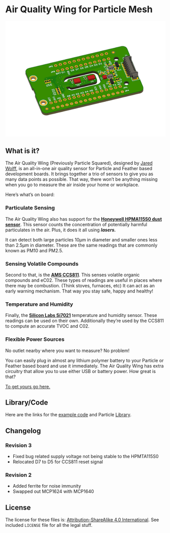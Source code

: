 # Air Quality Wing for Particle Mesh

![Render](images/render.png)

## What is it?

The Air Quality Wing (Previously Particle Squared), designed by [Jared Wolff](https://www.jaredwolff.com), is an all-in-one air quality sensor for Particle and Feather based development boards. It brings together a trio of sensors to give you as many data points as possible. That way, there won’t be anything missing when you go to measure the air inside your home or workplace.

Here’s what’s on board:

### Particulate Sensing

The Air Quality Wing also has support for the **[Honeywell HPMA115S0 dust sensor](https://sensing.honeywell.com/honeywell-sensing-hpm-series-particle-sensors-datasheet-32322550-e-en.pdf)**. This sensor counts the concentration of potentially harmful particulates in the air. Plus, it does it all using ***lasers.***

It can detect both large particles 10µm in diameter and smaller ones less than 2.5µm in diameter. These are the same readings that are commonly known as PM10 and PM2.5.

### Sensing Volatile Compounds

Second to that, is the **[AMS CCS811](https://ams.com/ccs811)**. This senses volatile organic compounds and eC02. These types of readings are useful in places where there may be combustion. (Think stoves, furnaces, etc) It can act as an early warning mechanism. That way you stay safe, happy and healthy!

### Temperature and Humidity

Finally, the **[Silicon Labs Si7021](https://www.silabs.com/documents/public/data-sheets/Si7021-A20.pdf)** temperature and humidity sensor. These readings can be used on their own. Additionally they’re used by the CCS811 to compute an accurate TVOC and C02.

### Flexible Power Sources

No outlet nearby where you want to measure? No problem!

You can easily plug in almost any lithium polymer battery to your Particle or Feather based board and use it immediately. The Air Quality Wing has extra circuitry that allow you to use either USB or battery power. How great is that?

[To get yours go here.](https://www.jaredwolff.com/store/particle-squared/)

## Library/Code

Here are the links for the [example code](http://github.com/jaredwolff/air-quality-wing-code) and Particle [Library](http://github.com/jaredwolff/air-quality-wing-library).

## Changelog

### Revision 3

- Fixed bug related supply voltage not being stable to the HPMTA115S0
- Relocated D7 to D5 for CCS811 reset signal

### Revision 2

- Added ferrite for noise immunity
- Swapped out MCP1624 with MCP1640

## License

The license for these files is: [Attribution-ShareAlike 4.0 International](https://creativecommons.org/licenses/by-sa/4.0/). See included `LICENSE` file for all the legal stuff.
